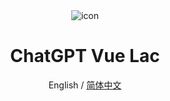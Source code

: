 <!-- <div style="widtdisplay:flex;justify-content: center;">
  <img style="width:105px;height:100px;" src="https://blog.al2p.xyz/upload/laclogo.png" />
</div> -->
<div align="center">
<img src="https://blog.al2p.xyz/upload/openai.png" alt="icon"/>

<h1 align="center">ChatGPT Vue Lac</h1>

English / [简体中文](./README_CN.md)


</div>
